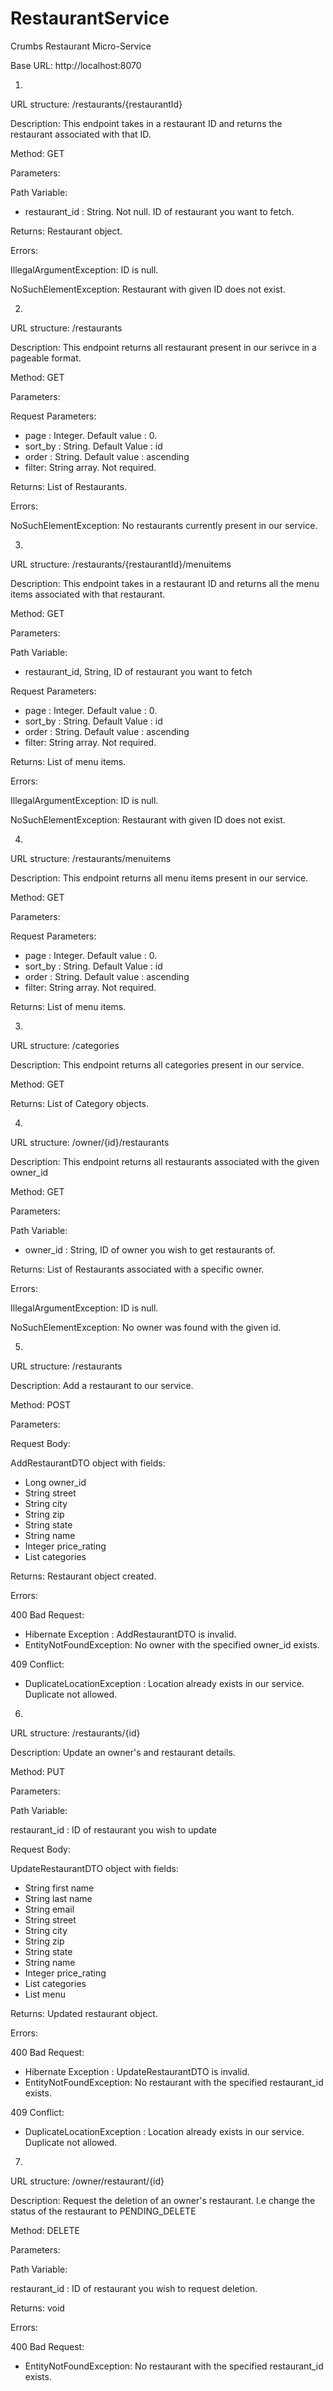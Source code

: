 # RestaurantService
Crumbs Restaurant Micro-Service

Base URL: http://localhost:8070


1)
URL structure: /restaurants/{restaurantId}

Description:
This endpoint takes in a restaurant ID and returns the restaurant associated with that ID.

Method: GET

Parameters:

Path Variable:
- restaurant_id : String. Not null. ID of restaurant you want to fetch.

Returns:
Restaurant object.

Errors:

IllegalArgumentException: ID is null.

NoSuchElementException: Restaurant with given ID does not exist.


2)
URL structure: /restaurants

Description:
This endpoint returns all restaurant present in our serivce in a pageable format.

Method: GET

Parameters:

Request Parameters:
- page : Integer. Default value : 0.
- sort_by : String. Default Value : id
- order : String. Default value : ascending
- filter: String array. Not required.

Returns:
List of Restaurants.

Errors:

NoSuchElementException: No restaurants currently present in our service.


3)
URL structure: /restaurants/{restaurantId}/menuitems

Description:
This endpoint takes in a restaurant ID and returns all the menu items associated with that restaurant.

Method: GET

Parameters:

Path Variable:
- restaurant_id, String, ID of restaurant you want to fetch

Request Parameters:
- page : Integer. Default value : 0.
- sort_by : String. Default Value : id
- order : String. Default value : ascending
- filter: String array. Not required.

Returns:
List of menu items.

Errors:

IllegalArgumentException: ID is null.

NoSuchElementException: Restaurant with given ID does not exist.


4)
URL structure: /restaurants/menuitems

Description:
This endpoint returns all menu items present in our service.

Method: GET

Parameters:

Request Parameters:
- page : Integer. Default value : 0.
- sort_by : String. Default Value : id
- order : String. Default value : ascending
- filter: String array. Not required.

Returns:
List of menu items.


3)
URL structure: /categories

Description:
This endpoint returns all categories present in our service.

Method: GET

Returns: List of Category objects.


4)
URL structure: /owner/{id}/restaurants

Description:
This endpoint returns all restaurants associated with the given owner_id

Method: GET

Parameters:

Path Variable:
- owner_id : String, ID of owner you wish to get restaurants of.

Returns: List of Restaurants associated with a specific owner.

Errors:

IllegalArgumentException: ID is null.

NoSuchElementException: No owner was found with the given id.

5)
URL structure: /restaurants

Description: Add a restaurant to our service.

Method: POST

Parameters:

Request Body:

AddRestaurantDTO object with fields:
- Long owner_id
- String street
- String city
- String zip
- String state
- String name
- Integer price_rating
- List<String> categories

Returns: Restaurant object created.

Errors:

400 Bad Request:
- Hibernate Exception : AddRestaurantDTO is invalid.
- EntityNotFoundException: No owner with the specified owner_id exists.

409 Conflict:
- DuplicateLocationException : Location already exists in our service. Duplicate not allowed.


6)
URL structure: /restaurants/{id}

Description: Update an owner's and restaurant details.

Method: PUT

Parameters:

Path Variable:

restaurant_id : ID of restaurant you wish to update

Request Body:

UpdateRestaurantDTO object with fields:
- String first name
- String last name
- String email
- String street
- String city
- String zip
- String state
- String name
- Integer price_rating
- List<String> categories
- List<MenuItem> menu

Returns: Updated restaurant object.

Errors:

400 Bad Request:
- Hibernate Exception : UpdateRestaurantDTO is invalid.
- EntityNotFoundException: No restaurant with the specified restaurant_id exists.

409 Conflict:
- DuplicateLocationException : Location already exists in our service. Duplicate not allowed.

7)
URL structure: /owner/restaurant/{id}

Description: Request the deletion of an owner's restaurant. I.e change the status of the restaurant to PENDING_DELETE

Method: DELETE

Parameters:

Path Variable:

restaurant_id : ID of restaurant you wish to request deletion.

Returns: void

Errors:

400 Bad Request:
- EntityNotFoundException: No restaurant with the specified restaurant_id exists.

 
